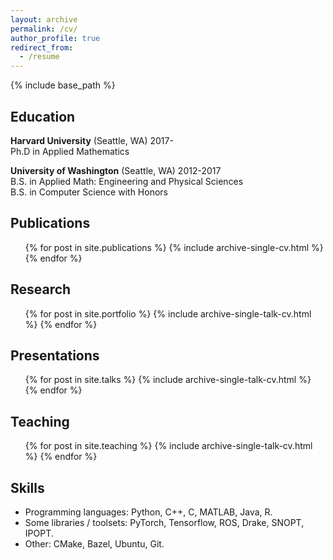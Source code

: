 ```yaml
---
layout: archive
permalink: /cv/
author_profile: true
redirect_from:
  - /resume
---
```


{% include base_path %}

Education
------
**Harvard University** (Seattle, WA)  2017-  
Ph.D in Applied Mathematics  

**University of Washington** (Seattle, WA)  2012-2017  
B.S. in Applied Math: Engineering and Physical Sciences  
B.S. in Computer Science with Honors  

Publications
------
  <ul>{% for post in site.publications %}
    {% include archive-single-cv.html %}
  {% endfor %}</ul>
  
Research
------
<ul>{% for post in site.portfolio %}
{% include archive-single-talk-cv.html %}
{% endfor %}</ul>

Presentations
------
  <ul>{% for post in site.talks %}
    {% include archive-single-talk-cv.html %}
  {% endfor %}</ul>
  
Teaching
------
  <ul>{% for post in site.teaching %}
    {% include archive-single-talk-cv.html %}
  {% endfor %}</ul>

Skills
------
* Programming languages: Python, C++, C, MATLAB, Java, R.
* Some libraries / toolsets: PyTorch, Tensorflow, ROS, Drake, SNOPT, IPOPT.
* Other: CMake, Bazel, Ubuntu, Git.
